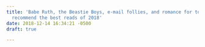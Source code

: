 ```yaml
---
title: 'Babe Ruth, the Beastie Boys, e-mail follies, and romance for today: Our staffers
  recommend the best reads of 2018'
date: 2018-12-14 16:34:21 -0500
draft: true

---
```

